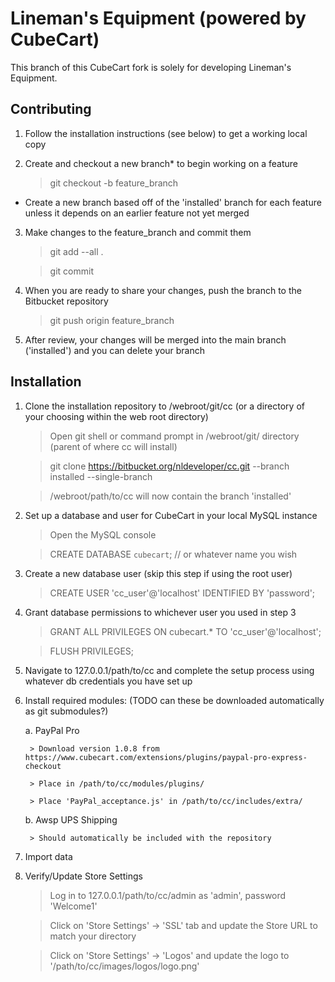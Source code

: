 # Lineman's Equipment (powered by CubeCart)

This branch of this CubeCart fork is solely for developing Lineman's Equipment.

## Contributing

1. Follow the installation instructions (see below) to get a working local copy

2. Create and checkout a new branch* to begin working on a feature

	> git checkout -b feature_branch
	
* Create a new branch based off of the 'installed' branch for each feature
  unless it depends on an earlier feature not yet merged

3. Make changes to the feature_branch and commit them

	> git add --all .
	
	> git commit

4. When you are ready to share your changes, push the branch to the Bitbucket repository

	> git push origin feature_branch

5. After review, your changes will be merged into the main branch ('installed') and you can delete your branch

## Installation

1. Clone the installation repository to /webroot/git/cc (or a directory of your choosing within the web root directory)

	> Open git shell or command prompt in /webroot/git/ directory (parent of where cc will install)
	
	> git clone https://bitbucket.org/nldeveloper/cc.git --branch installed --single-branch
	
	> /webroot/path/to/cc will now contain the branch 'installed'

2. Set up a database and user for CubeCart in your local MySQL instance

	> Open the MySQL console
	
	> CREATE DATABASE `cubecart`; // or whatever name you wish
	
3. Create a new database user (skip this step if using the root user)

	> CREATE USER 'cc_user'@'localhost' IDENTIFIED BY 'password';

4. Grant database permissions to whichever user you used in step 3

	> GRANT ALL PRIVILEGES ON cubecart.* TO 'cc_user'@'localhost';
	
	> FLUSH PRIVILEGES;

5. Navigate to 127.0.0.1/path/to/cc and complete the setup process using whatever db credentials you have set up

6. Install required modules: (TODO can these be downloaded automatically as git submodules?)

	a. PayPal Pro
		
		> Download version 1.0.8 from https://www.cubecart.com/extensions/plugins/paypal-pro-express-checkout
		
		> Place in /path/to/cc/modules/plugins/
		
		> Place 'PayPal_acceptance.js' in /path/to/cc/includes/extra/
	
	b. Awsp UPS Shipping
	
		> Should automatically be included with the repository

7. Import data

8. Verify/Update Store Settings

	> Log in to 127.0.0.1/path/to/cc/admin as 'admin', password 'Welcome1'
	
	> Click on 'Store Settings' -> 'SSL' tab and update the Store URL to match your directory
	
	> Click on 'Store Settings' -> 'Logos' and update the logo to '/path/to/cc/images/logos/logo.png'

